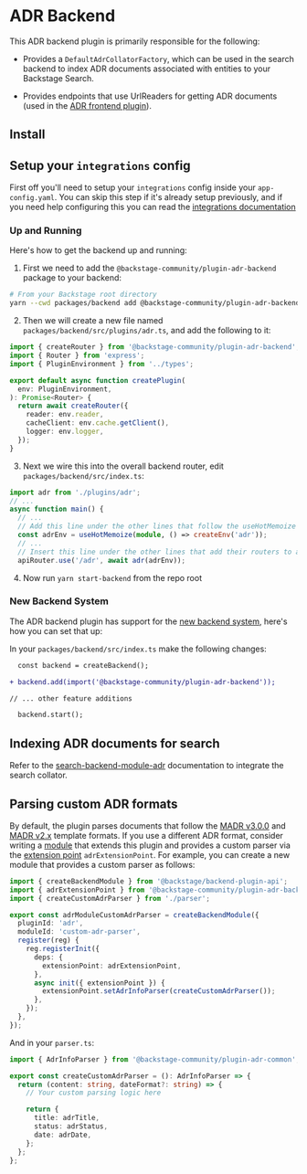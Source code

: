 # ADR Backend

This ADR backend plugin is primarily responsible for the following:

- Provides a `DefaultAdrCollatorFactory`, which can be used in the search backend to index ADR documents associated with entities to your Backstage Search.

- Provides endpoints that use UrlReaders for getting ADR documents (used in the [ADR frontend plugin](../adr/README.md)).

## Install

## Setup your `integrations` config

First off you'll need to setup your `integrations` config inside your `app-config.yaml`. You can skip this step if it's already setup previously, and if you need help configuring this you can read the [integrations documentation](https://backstage.io/docs/integrations/)

### Up and Running

Here's how to get the backend up and running:

1. First we need to add the `@backstage-community/plugin-adr-backend` package to your backend:

```sh
# From your Backstage root directory
yarn --cwd packages/backend add @backstage-community/plugin-adr-backend
```

2. Then we will create a new file named `packages/backend/src/plugins/adr.ts`, and add the
   following to it:

```ts
import { createRouter } from '@backstage-community/plugin-adr-backend';
import { Router } from 'express';
import { PluginEnvironment } from '../types';

export default async function createPlugin(
  env: PluginEnvironment,
): Promise<Router> {
  return await createRouter({
    reader: env.reader,
    cacheClient: env.cache.getClient(),
    logger: env.logger,
  });
}
```

3. Next we wire this into the overall backend router, edit `packages/backend/src/index.ts`:

```ts
import adr from './plugins/adr';
// ...
async function main() {
  // ...
  // Add this line under the other lines that follow the useHotMemoize pattern
  const adrEnv = useHotMemoize(module, () => createEnv('adr'));
  // ...
  // Insert this line under the other lines that add their routers to apiRouter in the same way
  apiRouter.use('/adr', await adr(adrEnv));
```

4. Now run `yarn start-backend` from the repo root

### New Backend System

The ADR backend plugin has support for the [new backend system](https://backstage.io/docs/backend-system/), here's how you can set that up:

In your `packages/backend/src/index.ts` make the following changes:

```diff
  const backend = createBackend();

+ backend.add(import('@backstage-community/plugin-adr-backend'));

// ... other feature additions

  backend.start();
```

## Indexing ADR documents for search

Refer to the [search-backend-module-adr](../search-backend-module-adr/README.md) documentation to integrate the search collator.

## Parsing custom ADR formats

By default, the plugin parses documents that follow the [MADR v3.0.0](https://github.com/adr/madr/tree/3.0.0)
and [MADR v2.x](https://github.com/adr/madr/tree/2.1.2) template formats. If you use a different ADR format, consider
writing a [module](https://backstage.io/docs/backend-system/architecture/modules) that extends this plugin and provides
a custom parser via
the [extension point](https://backstage.io/docs/backend-system/architecture/extension-points/) `adrExtensionPoint`. For
example, you can create a new module that provides a custom parser as follows:

```ts
import { createBackendModule } from '@backstage/backend-plugin-api';
import { adrExtensionPoint } from '@backstage-community/plugin-adr-backend';
import { createCustomAdrParser } from './parser';

export const adrModuleCustomAdrParser = createBackendModule({
  pluginId: 'adr',
  moduleId: 'custom-adr-parser',
  register(reg) {
    reg.registerInit({
      deps: {
        extensionPoint: adrExtensionPoint,
      },
      async init({ extensionPoint }) {
        extensionPoint.setAdrInfoParser(createCustomAdrParser());
      },
    });
  },
});
```

And in your `parser.ts`:

```ts
import { AdrInfoParser } from '@backstage-community/plugin-adr-common';

export const createCustomAdrParser = (): AdrInfoParser => {
  return (content: string, dateFormat?: string) => {
    // Your custom parsing logic here

    return {
      title: adrTitle,
      status: adrStatus,
      date: adrDate,
    };
  };
};
```
